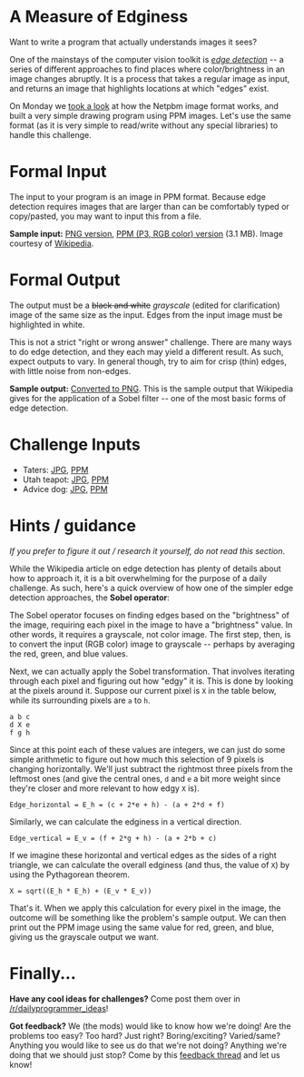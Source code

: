 # A Measure of Edginess
<div class="md"><p>Want to write a program that actually understands images it sees? </p>
<p>One of the mainstays of the computer vision toolkit is <em><a href="https://en.wikipedia.org/wiki/Edge_detection">edge
detection</a></em> -- a series
of different approaches to find places where color/brightness in an
image changes abruptly. It is a process that takes a regular image as
input, and returns an image that highlights locations at which "edges"
exist. </p>
<p>On Monday we <a href="https://www.reddit.com/r/dailyprogrammer/comments/3zfajl/20160104_challenge_248_easy_draw_me_like_one_of/">took a
look</a>
at how the Netpbm image format works, and built a very simple drawing
program using PPM images.  Let's use the same format (as it is very
simple to read/write without any special libraries) to handle this
challenge.</p>
<h1>Formal Input</h1>
<p>The input to your program is an image in PPM format. Because edge
detection requires images that are larger than can be comfortably
typed or copy/pasted, you may want to input this from a file.</p>
<p><strong>Sample input:</strong> <a href="https://github.com/fsufitch/dailyprogrammer/raw/master/ideas/edgedetect/valve_original.png">PNG
version</a>,
<a href="https://github.com/fsufitch/dailyprogrammer/raw/master/ideas/edgedetect/valve_original.ppm">PPM (P3, RGB color)
version</a>
(3.1 MB). Image courtesy of
<a href="https://en.wikipedia.org/wiki/Sobel_operator#/media/File:Valve_original_(1).PNG">Wikipedia</a>.</p>
<h1>Formal Output</h1>
<p>The output must be a <del>black and white</del> <em>grayscale</em> (edited for clarification) image of the same size as the
input. Edges from the input image must be highlighted in white.</p>
<p>This is not a strict "right or wrong answer" challenge. There are many
ways to do edge detection, and they each may yield a different
result. As such, expect outputs to vary. In general though, try to aim
for crisp (thin) edges, with little noise from non-edges.</p>
<p><strong>Sample output:</strong>
<a href="https://raw.githubusercontent.com/fsufitch/dailyprogrammer/master/ideas/edgedetect/valve_sobel.png">Converted to PNG</a>. This
is the sample output that Wikipedia gives for the application of a
Sobel filter -- one of the most basic forms of edge detection.</p>
<h1>Challenge Inputs</h1>
<ul>
<li>Taters:
<a href="https://github.com/fsufitch/dailyprogrammer/raw/master/ideas/edgedetect/potatoes.jpg">JPG</a>,
<a href="https://github.com/fsufitch/dailyprogrammer/raw/master/ideas/edgedetect/potatoes.ppm">PPM</a></li>
<li>Utah teapot:
<a href="https://github.com/fsufitch/dailyprogrammer/raw/master/ideas/edgedetect/utah_teapot.jpg">JPG</a>,
<a href="https://github.com/fsufitch/dailyprogrammer/raw/master/ideas/edgedetect/utah_teapot.ppm">PPM</a></li>
<li>Advice dog:
<a href="https://github.com/fsufitch/dailyprogrammer/raw/master/ideas/edgedetect/advice_dog.jpg">JPG</a>,
<a href="https://github.com/fsufitch/dailyprogrammer/raw/master/ideas/edgedetect/advice_dog.ppm">PPM</a></li>
</ul>
<h1>Hints / guidance</h1>
<p><em>If you prefer to figure it out / research it yourself, do not read
this section</em>.</p>
<p>While the Wikipedia article on edge detection has plenty of details
about how to approach it, it is a bit overwhelming for the purpose of
a daily challenge. As such, here's a quick overview of how one of the
simpler edge detection approaches, the <strong>Sobel operator</strong>:</p>
<p>The Sobel operator focuses on finding edges based on the
"brightness" of the image, requiring each pixel in the image to have a
"brightness" value. In other words, it requires a grayscale, not color
image. The first step, then, is to convert the input (RGB color) image to
grayscale -- perhaps by averaging the red, green, and blue values.</p>
<p>Next, we can actually apply the Sobel transformation. That involves
iterating through each pixel and figuring out how "edgy" it is. This
is done by looking at the pixels around it. Suppose our current pixel
is <code>X</code> in the table below, while its surrounding pixels are <code>a</code> to <code>h</code>.</p>
<pre><code>a b c
d X e
f g h
</code></pre>
<p>Since at this point each of these values are integers, we can just do
some simple arithmetic to figure out how much this selection of 9
pixels is changing horizontally. We'll just subtract the rightmost
three pixels from the leftmost ones (and give the central ones, <code>d</code>
and <code>e</code> a bit more weight since they're closer and more relevant to
how edgy <code>X</code> is).</p>
<pre><code>Edge_horizontal = E_h = (c + 2*e + h) - (a + 2*d + f)
</code></pre>
<p>Similarly, we can calculate the edginess in a vertical direction.</p>
<pre><code>Edge_vertical = E_v = (f + 2*g + h) - (a + 2*b + c)
</code></pre>
<p>If we imagine these horizontal and vertical edges as the sides of a
right triangle, we can calculate the overall edginess (and thus, the
value of <code>X</code>) by using the Pythagorean theorem.</p>
<pre><code>X = sqrt((E_h * E_h) + (E_v * E_v))
</code></pre>
<p>That's it. When we apply this calculation for every pixel in the
image, the outcome will be something like the problem's sample
output. We can then print out the PPM image using the same value for
red, green, and blue, giving us the grayscale output we want.</p>
<h1>Finally...</h1>
<p><strong>Have any cool ideas for challenges?</strong> Come post them over in
  <a href="/r/dailyprogrammer_ideas">/r/dailyprogrammer_ideas</a>! </p>
<p><strong>Got feedback?</strong> We (the mods) would like to know how we're doing!
  Are the problems too easy? Too hard? Just right? Boring/exciting?
  Varied/same? Anything you would like to see us do that we're not
  doing? Anything we're doing that we should just stop? Come by this
  <a href="https://redd.it/3zgexx">feedback thread</a> and let us know! </p>
</div>
